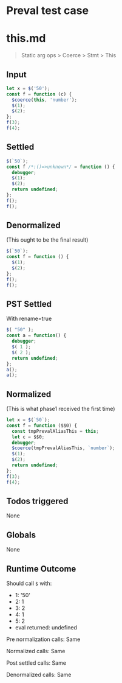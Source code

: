# Preval test case

# this.md

> Static arg ops > Coerce > Stmt > This

## Input

`````js filename=intro
let x = $('50');
const f = function (c) {
  $coerce(this, 'number');
  $(1);
  $(2);
};
f(3);
f(4);
`````


## Settled


`````js filename=intro
$(`50`);
const f /*:()=>unknown*/ = function () {
  debugger;
  $(1);
  $(2);
  return undefined;
};
f();
f();
`````


## Denormalized
(This ought to be the final result)

`````js filename=intro
$(`50`);
const f = function () {
  $(1);
  $(2);
};
f();
f();
`````


## PST Settled
With rename=true

`````js filename=intro
$( "50" );
const a = function() {
  debugger;
  $( 1 );
  $( 2 );
  return undefined;
};
a();
a();
`````


## Normalized
(This is what phase1 received the first time)

`````js filename=intro
let x = $(`50`);
const f = function ($$0) {
  const tmpPrevalAliasThis = this;
  let c = $$0;
  debugger;
  $coerce(tmpPrevalAliasThis, `number`);
  $(1);
  $(2);
  return undefined;
};
f(3);
f(4);
`````


## Todos triggered


None


## Globals


None


## Runtime Outcome


Should call `$` with:
 - 1: '50'
 - 2: 1
 - 3: 2
 - 4: 1
 - 5: 2
 - eval returned: undefined

Pre normalization calls: Same

Normalized calls: Same

Post settled calls: Same

Denormalized calls: Same
